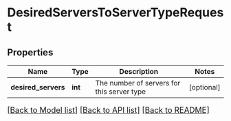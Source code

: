 # DesiredServersToServerTypeRequest

## Properties
Name | Type | Description | Notes
------------ | ------------- | ------------- | -------------
**desired_servers** | **int** | The number of servers for this server type | [optional] 

[[Back to Model list]](../README.md#documentation-for-models) [[Back to API list]](../README.md#documentation-for-api-endpoints) [[Back to README]](../README.md)

<style>
     p, ul, ol, li { font-size: 18px !important;}
</style>


